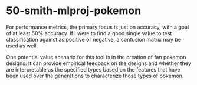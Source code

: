 # 50-smith-mlproj-pokemon

For performance metrics, the primary focus is just on accuracy, with a goal of at least 50% accuracy. If I were to find a good single value to test classification against as positive or negative, a confusion matrix may be used as well.

One potential value scenario for this tool is in the creation of fan pokemon designs. It can provide empirical feedback on the designs and whether they are interpretable as the specified types based on the features that have been used over the generations to characterize those types of pokemon.

<!-- Brian - For the performance metric, can you tell the "VALUE" in knowing the Pokemon type based on an image. For example, in the stone tool project the professor mentioned, the VALUE was knowing where stone tools were made based on the sample containing the stone shards. How does it help you to correctly identify the Pokemon type from an image? Will it help in winning battles if you know more details about the Pokemon you are fighting?

Brian - If the value is in helping you win battles, then what are the consequences of the model predicting correctly or incorrectly? For example, how bad is it if the model predicts incorrectly?

Brian - Please note, this is my first machine learning class so please don't think my comments are expert comments. Hopefully, the professor or TA reviews and confirms if my comments are correct. -->

